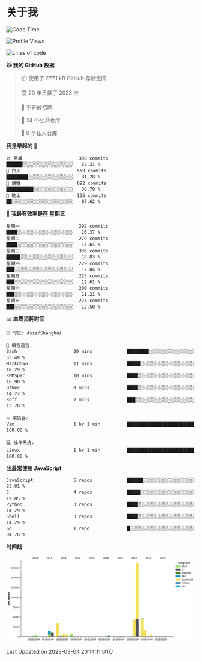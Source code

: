 # 关于我

<!--START_SECTION:waka-->
![Code Time](http://img.shields.io/badge/Code%20Time-729%20hrs%2032%20mins-blue)

![Profile Views](http://img.shields.io/badge/%E4%B8%AA%E4%BA%BA%E8%B5%84%E6%96%99%E8%A7%82%E7%9C%8B%E6%AC%A1%E6%95%B0-6-blue)

![Lines of code](https://img.shields.io/badge/%E4%BB%8E%E3%80%8CHello%20World%E3%80%8D%E8%B5%B7%E6%88%91%E5%B7%B2%E7%BB%8F%E5%86%99%E4%BA%86-332.3%20thousand%20%E8%A1%8C%E4%BB%A3%E7%A0%81-blue)

**🐱 我的 GitHub 数据** 

> 📦  使用了 277.1 kB GitHub 存储空间 
 > 
> 🏆 20 年贡献了 2023 次
 > 
> 🚫 不开放招聘
 > 
> 📜 24 个公共仓库 
 > 
> 🔑 0 个私人仓库 
 > 
**我是早起的 🐤** 

```text
🌞 早晨                     398 commits         ██████░░░░░░░░░░░░░░░░░░░   22.31 % 
🌆 白天                     558 commits         ████████░░░░░░░░░░░░░░░░░   31.28 % 
🌃 傍晚                     692 commits         ██████████░░░░░░░░░░░░░░░   38.79 % 
🌙 晚上                     136 commits         ██░░░░░░░░░░░░░░░░░░░░░░░   07.62 % 
```
📅 **我最有效率是在 星期三** 

```text
星期一                      292 commits         ████░░░░░░░░░░░░░░░░░░░░░   16.37 % 
星期二                      279 commits         ████░░░░░░░░░░░░░░░░░░░░░   15.64 % 
星期三                      336 commits         █████░░░░░░░░░░░░░░░░░░░░   18.83 % 
星期四                      229 commits         ███░░░░░░░░░░░░░░░░░░░░░░   12.84 % 
星期五                      225 commits         ███░░░░░░░░░░░░░░░░░░░░░░   12.61 % 
星期六                      200 commits         ███░░░░░░░░░░░░░░░░░░░░░░   11.21 % 
星期日                      223 commits         ███░░░░░░░░░░░░░░░░░░░░░░   12.50 % 
```


📊 **本周消耗时间** 

```text
🕑︎ 时区: Asia/Shanghai

💬 编程语言: 
Bash                     20 mins             ████████░░░░░░░░░░░░░░░░░   33.49 % 
Markdown                 11 mins             █████░░░░░░░░░░░░░░░░░░░░   18.29 % 
RPMSpec                  10 mins             ████░░░░░░░░░░░░░░░░░░░░░   16.90 % 
Other                    8 mins              ████░░░░░░░░░░░░░░░░░░░░░   14.27 % 
Roff                     7 mins              ███░░░░░░░░░░░░░░░░░░░░░░   12.78 % 

🔥 编辑器: 
Vim                      1 hr 1 min          █████████████████████████   100.00 % 

💻 操作系统: 
Linux                    1 hr 1 min          █████████████████████████   100.00 % 
```

**我最常使用 JavaScript** 

```text
JavaScript               5 repos             ██████░░░░░░░░░░░░░░░░░░░   23.81 % 
C                        4 repos             █████░░░░░░░░░░░░░░░░░░░░   19.05 % 
Python                   3 repos             ████░░░░░░░░░░░░░░░░░░░░░   14.29 % 
Shell                    3 repos             ████░░░░░░░░░░░░░░░░░░░░░   14.29 % 
Go                       1 repo              █░░░░░░░░░░░░░░░░░░░░░░░░   04.76 % 
```



**时间线**

![Lines of Code chart](https://raw.githubusercontent.com/Arondight/Arondight/master/assets/bar_graph.png)


 Last Updated on 2023-03-04 20:14:11 UTC
<!--END_SECTION:waka-->
